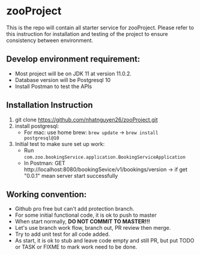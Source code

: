 # zooProject

This is the repo will contain all starter service for zooProject.
Please refer to this instruction for installation and testing of the project to ensure consistency between environment.

## Develop environment requirement:

- Most project will be on JDK 11 at version 11.0.2.
- Database version will be Postgresql 10
- Install Postman to test the APIs

## Installation Instruction

1. git clone https://github.com/nhatnguyen26/zooProject.git
2. install postgresql:
    - For mac: use home brew: `brew update` -> `brew install postgresql@10`
3. Initial test to make sure set up work: 
    - Run `com.zoo.bookingService.application.BookingServiceApplication`
    - In Postman: GET http://localhost:8080/bookingSevice/v1/bookings/version -> if get "0.0.1" mean server start successfully

## Working convention:

- Github pro free but can't add protection branch.
- For some initial functional code, it is ok to push to master
- When start normally, **DO NOT COMMIT TO MASTER!!!**
- Let's use branch work flow, branch out, PR review then merge.
- Try to add unit test for all code added.
- As start, it is ok to stub and leave code empty and still PR, but put TODO or TASK or FIXME to mark work need to be done.
